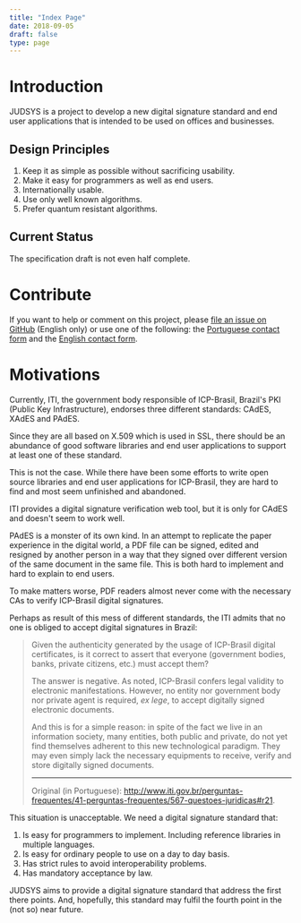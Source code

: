 ```yaml
---
title: "Index Page"
date: 2018-09-05
draft: false
type: page
---
```


# Introduction

JUDSYS is a project to develop a new digital signature standard and end user applications that is intended to be used on offices and businesses.

## Design Principles

  1. Keep it as simple as possible without sacrificing usability.
  2. Make it easy for programmers as well as end users.
  3. Internationally usable.
  4. Use only well known algorithms.
  5. Prefer quantum resistant algorithms.

## Current Status

The specification draft is not even half complete.

# Contribute

If you want to help or comment on this project, please [file an issue on GitHub](https://github.com/JUDSYS/v1Spec/issues) (English only) or use one of the following: the [Portuguese contact form](https://goo.gl/forms/0ZvcYGGLDq9EA22C3) and the [English contact form](https://goo.gl/forms/uijCieF4cWvsPTHX2).

# Motivations

Currently, ITI, the government body responsible of ICP-Brasil, Brazil's PKI (Public Key Infrastructure), endorses three different standards: CAdES, XAdES and PAdES.

Since they are all based on X.509 which is used in SSL, there should be an abundance of good software libraries and end user applications to support at least one of these standard.

This is not the case. While there have been some efforts to write open source libraries and end user applications for ICP-Brasil, they are hard to find and most seem unfinished and abandoned.

ITI provides a digital signature verification web tool, but it is only for CAdES and doesn't seem to work well.

PAdES is a monster of its own kind. In an attempt to replicate the paper experience in the digital world, a PDF file can be signed, edited and resigned by another person in a way that they signed over different version of the same document in the same file. This is both hard to implement and hard to explain to end users.

To make matters worse, PDF readers almost never come with the necessary CAs to verify ICP-Brasil digital signatures.

Perhaps as result of this mess of different standards, the ITI admits that no one is obliged to accept digital signatures in Brazil:

>Given the authenticity generated by the usage of ICP-Brasil digital certificates, is it correct to assert that everyone (government bodies, banks, private citizens, etc.) must accept them?
>
>The answer is negative. As noted, ICP-Brasil confers legal validity to electronic manifestations. However, no entity nor government body nor private agent is required, *ex lege*, to accept digitally signed electronic documents.
>
>And this is for a simple reason: in spite of the fact we live in an information society, many entities, both public and private, do not yet find themselves adherent to this new technological paradigm. They may even simply lack the necessary equipments to receive, verify and store digitally signed documents.
>
>----
>
>Original (in Portuguese): <http://www.iti.gov.br/perguntas-frequentes/41-perguntas-frequentes/567-questoes-juridicas#r21>. 

This situation is unacceptable. We need a digital signature standard that:

1. Is easy for programmers to implement. Including reference libraries in multiple languages.
2. Is easy for ordinary people to use on a day to day basis.
3. Has strict rules to avoid interoperability problems.
4. Has mandatory acceptance by law.

JUDSYS aims to provide a digital signature standard that address the first there points. And, hopefully, this standard may fulfil the fourth point in the (not so) near future.



